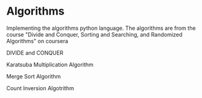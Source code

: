 # Algorithms
Implementing the algorithms python language. The algorithms are from the course "Divide and Conquer, Sorting and Searching, and Randomized Algorithms"  on coursera

DIVIDE and CONQUER

Karatsuba Multiplication Algorithm

Merge Sort Algorithm

Count Inversion Algotrithm
